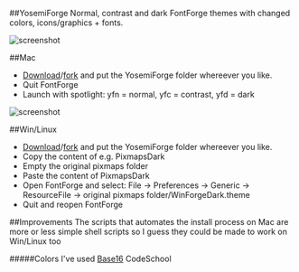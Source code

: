 ##YosemiForge
Normal, contrast and dark FontForge themes with changed colors, icons/graphics + fonts. 

![screenshot](https://raw.githubusercontent.com/andreaslarsen/yosemiforge/master/Resources/Screenshot1.png)

##Mac

* [Download](https://github.com/fontforge/YosemiForge/archive/master.zip)/[fork](https://github.com/fontforge/YosemiForge#fork-destination-box) and put the YosemiForge folder whereever you like.
* Quit FontForge
* Launch with spotlight: yfn = normal, yfc = contrast, yfd = dark

![screenshot](https://raw.githubusercontent.com/andreaslarsen/yosemiforge/master/Resources/Screenshot2.png)

##Win/Linux
* [Download](https://github.com/fontforge/YosemiForge/archive/master.zip)/[fork](https://github.com/fontforge/YosemiForge#fork-destination-box) and put the YosemiForge folder whereever you like.
* Copy the content of e.g. PixmapsDark
* Empty the original pixmaps folder
* Paste the content of PixmapsDark
* Open FontForge and select: File → Preferences → Generic → ResourceFile → original pixmaps folder/WinForgeDark.theme
* Quit and reopen FontForge

##Improvements
The scripts that automates the install process on Mac are more or less simple shell scripts so I guess they could be made to work on Win/Linux too<br>

#####Colors
I've used [Base16](https://github.com/chriskempson/base16) CodeSchool
